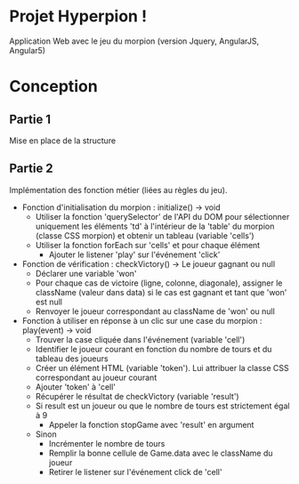 # Projet Hyperpion !
Application Web avec le jeu du morpion (version Jquery, AngularJS, Angular5)

# Conception
## Partie 1
Mise en place de la structure

## Partie 2
Implémentation des fonction métier (liées au règles du jeu).

* Fonction d'initialisation du morpion : initialize() -> void
  - Utiliser la fonction 'querySelector' de l'API du DOM pour sélectionner uniquement les éléments 'td' à l'intérieur de la 'table' du morpion (classe CSS morpion) et obtenir un tableau (variable 'cells')
  - Utiliser la fonction forEach sur 'cells' et pour chaque élément
    - Ajouter le listener 'play' sur l'événement 'click'
* Fonction de vérification : checkVictory() -> Le joueur gagnant ou null
  - Déclarer une variable 'won'
  - Pour chaque cas de victoire (ligne, colonne, diagonale), assigner le className (valeur dans data) si le cas est gagnant et tant que 'won' est null
  - Renvoyer le joueur correspondant au className de 'won' ou null
* Fonction à utiliser en réponse à un clic sur une case du morpion : play(event) -> void
  - Trouver la case cliquée dans l'événement (variable 'cell')
  - Identifier le joueur courant en fonction du nombre de tours et du tableau des joueurs
  - Créer un élément HTML (variable 'token'). Lui attribuer la classe CSS correspondant au joueur courant
  - Ajouter 'token' à 'cell'
  - Récupérer le résultat de checkVictory (variable 'result')
  - Si result est un joueur ou que le nombre de tours est strictement égal à 9
    - Appeler la fonction stopGame avec 'result' en argument
  - Sinon
    - Incrémenter le nombre de tours
    - Remplir la bonne cellule de Game.data avec le className du joueur
    - Retirer le listener sur l'événement click de 'cell'
